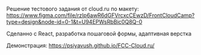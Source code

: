 Решение тестового задания от cloud.ru по макету: https://www.figma.com/file/rzIp6awR6dGFVrcxcCEwzD/FrontCloudCamp?type=design&node-id=0-1&t=U94EPWsRbBic0Q8Q-0

Сделанно с React, разработка пошаговой формы, адаптивная верстка

Демонстрация: https://psiyavush.github.io/FCC-Cloud.ru/
